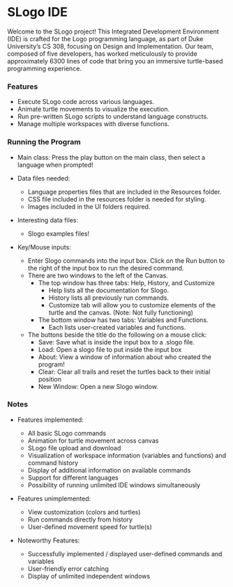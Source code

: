 # SLogo IDE



Welcome to the SLogo project! This Integrated Development Environment (IDE) is crafted for the Logo programming language, as part of Duke University’s CS 308, focusing on Design and Implementation. Our team, composed of five developers, has worked meticulously to provide approximately 6300 lines of code that bring you an immersive turtle-based programming experience.









### Features

* Execute SLogo code across various languages.
* Animate turtle movements to visualize the execution.
* Run pre-written SLogo scripts to understand language constructs.
* Manage multiple workspaces with diverse functions.




### Running the Program

* Main class: Press the play button on the main class, then select a language when prompted!

* Data files needed:
   * Language properties files that are included in the Resources folder.
   * CSS file included in the resources folder is needed for styling.
   * Images included in the UI folders required.

* Interesting data files:
   * Slogo examples files!

* Key/Mouse inputs:
   * Enter Slogo commands into the input box. Click on the Run button to the right of the input box
     to run the desired command.
   * There are two windows to the left of the Canvas.
      * The top window has three tabs: Help, History, and Customize
         * Help lists all the documentation for Slogo.
         * History lists all previously run commands.
         * Customize tab will allow you to customize elements of the turtle and the canvas. (Note: Not fully functioning)
      * The bottom window has two tabs: Variables and Functions.
         * Each lists user-created variables and functions.
   * The buttons beside the title do the following on a mouse click:
      * Save: Save what is inside the input box to a .slogo file.
      * Load: Open a slogo file to put inside the input box
      * About: View a window of information about who created the program!
      * Clear: Clear all trails and reset the turtles back to their initial position
      * New Window: Open a new Slogo window.



### Notes

* Features implemented:
  * All basic SLogo commands
  * Animation for turtle movement across canvas
  * SLogo file upload and download
  * Visualization of workspace information (variables and functions) and command history
  * Display of additional information on available commands
  * Support for different languages
  * Possibility of running unlimited IDE windows simultaneously

* Features unimplemented:
  * View customization (colors and turtles)
  * Run commands directly from history
  * User-defined movement speed for turtle(s)

* Noteworthy Features:
  * Successfully implemented / displayed user-defined commands and variables
  * User-friendly error catching
  * Display of unlimited independent windows





